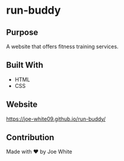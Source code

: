 # run-buddy

## Purpose
A website that offers fitness training services.

## Built With
* HTML
* CSS

## Website
https://joe-white09.github.io/run-buddy/

## Contribution
Made with ❤️ by Joe White
